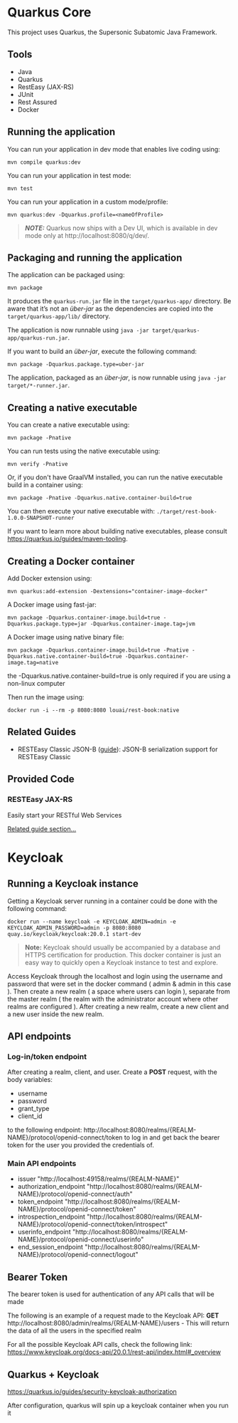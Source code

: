 # Quarkus Core

This project uses Quarkus, the Supersonic Subatomic Java Framework.

## Tools

* Java
* Quarkus
* RestEasy (JAX-RS)
* JUnit
* Rest Assured
* Docker


## Running the application

You can run your application in dev mode that enables live coding using:
```shell script
mvn compile quarkus:dev
```

You can run your application in test mode:
```shell script
mvn test
```

You can run your application in a custom mode/profile:
```shell script
mvn quarkus:dev -Dquarkus.profile=<nameOfProfile>
```

> **_NOTE:_**  Quarkus now ships with a Dev UI, which is available in dev mode only at http://localhost:8080/q/dev/.
## Packaging and running the application

The application can be packaged using:
```shell script
mvn package
```
It produces the `quarkus-run.jar` file in the `target/quarkus-app/` directory.
Be aware that it’s not an _über-jar_ as the dependencies are copied into the `target/quarkus-app/lib/` directory.

The application is now runnable using `java -jar target/quarkus-app/quarkus-run.jar`.

If you want to build an _über-jar_, execute the following command:
```shell script
mvn package -Dquarkus.package.type=uber-jar
```

The application, packaged as an _über-jar_, is now runnable using `java -jar target/*-runner.jar`.

## Creating a native executable

You can create a native executable using:
```shell script
mvn package -Pnative
```
You can run tests using the native executable using:
```shell script
mvn verify -Pnative
```
Or, if you don't have GraalVM installed, you can run the native executable build in a container using:
```shell script
mvn package -Pnative -Dquarkus.native.container-build=true
```
You can then execute your native executable with: `./target/rest-book-1.0.0-SNAPSHOT-runner`

If you want to learn more about building native executables, please consult https://quarkus.io/guides/maven-tooling.

## Creating a Docker container

Add Docker extension using:
```shell script
mvn quarkus:add-extension -Dextensions="container-image-docker"
```
A Docker image using fast-jar:
```shell script
mvn package -Dquarkus.container-image.build=true -Dquarkus.package.type=jar -Dquarkus.container-image.tag=jvm
```

A Docker image using native binary file:
```shell script
mvn package -Dquarkus.container-image.build=true -Pnative -Dquarkus.native.container-build=true -Dquarkus.container-image.tag=native
```
the -Dquarkus.native.container-build=true is only required if you are using a non-linux computer

Then run the image using:
```shell script
docker run -i --rm -p 8080:8080 louai/rest-book:native
```

## Related Guides

- RESTEasy Classic JSON-B ([guide](https://quarkus.io/guides/rest-json)): JSON-B serialization support for RESTEasy Classic

## Provided Code

### RESTEasy JAX-RS

Easily start your RESTful Web Services

[Related guide section...](https://quarkus.io/guides/getting-started#the-jax-rs-resources)

# Keycloak

## Running a Keycloak instance
Getting a Keycloak server running in a container could be done with the following command:

```shell script
docker run --name keycloak -e KEYCLOAK_ADMIN=admin -e KEYCLOAK_ADMIN_PASSWORD=admin -p 8080:8080  quay.io/keycloak/keycloak:20.0.1 start-dev
```
> **Note:** Keycloak should usually be accompanied by a database and HTTPS certification for production. This docker container is just an easy way to quickly open a Keycloak instance to test and explore.

Access Keycloak through the localhost and login using the username and password that were set in the docker command ( admin & admin in this case ). Then create a new realm ( a space where users can login ), separate from the master realm ( the realm with the administrator account where other realms are configured ). After creating a new realm, create a new client and a new user inside the new realm. 

## API endpoints

### Log-in/token endpoint
After creating a realm, client, and user. Create a **POST** request, with the body variables:
* username
* password
* grant_type
* client_id

to the following endpoint:
http://localhost:8080/realms/{REALM-NAME}/protocol/openid-connect/token
to log in and get back the bearer token for the user you provided the credentials of. 


### Main API endpoints

* issuer	"http://localhost:49158/realms/{REALM-NAME}"
* authorization_endpoint	"http://localhost:8080/realms/{REALM-NAME}/protocol/openid-connect/auth"
* token_endpoint	"http://localhost:8080/realms/{REALM-NAME}/protocol/openid-connect/token"
* introspection_endpoint	"http://localhost:8080/realms/{REALM-NAME}/protocol/openid-connect/token/introspect"
* userinfo_endpoint	"http://localhost:8080/realms/{REALM-NAME}/protocol/openid-connect/userinfo"
* end_session_endpoint	"http://localhost:8080/realms/{REALM-NAME}/protocol/openid-connect/logout"

## Bearer Token
The bearer token is used for authentication of any API calls that will be made

The following is an example of a request made to the Keycloak API:
**GET**  http://localhost:8080/admin/realms/{REALM-NAME}/users   -  This will return the data of all the users in the specified realm

For all the possible Keycloak API calls, check the following link: 
https://www.keycloak.org/docs-api/20.0.1/rest-api/index.html#_overview


## Quarkus + Keycloak

https://quarkus.io/guides/security-keycloak-authorization

After configuration, quarkus will spin up a keycloak container when you run it

